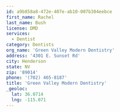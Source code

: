 ```yaml
---
id: a9b858a8-472e-407e-ab10-007b304eebce
first_name: Rachel
last_name: Bush
license: DMD
services:
  - Dentist
category: Dentists
org_name: 'Green Valley Modern Dentistry'
address: '4301 E. Sunset Rd'
city: Henderson
state: NV
zip: '89014'
phone: '(702) 465-8187'
title: 'Green Valley Modern Dentistry'
_geoloc:
  lat: 36.0714
  lng: -115.071
---
```

